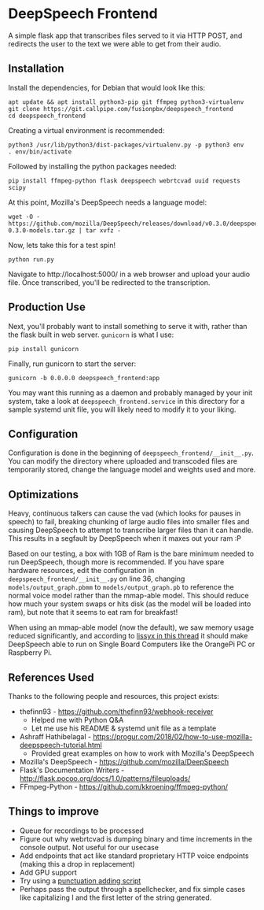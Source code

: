 # DeepSpeech Frontend

A simple flask app that transcribes files served to it via HTTP POST, and redirects the user to the text we were able to get from their audio.

## Installation
Install the dependencies, for Debian that would look like this:

```
apt update && apt install python3-pip git ffmpeg python3-virtualenv
git clone https://git.callpipe.com/fusionpbx/deepspeech_frontend
cd deepspeech_frontend
```
Creating a virtual environment is recommended:

```
python3 /usr/lib/python3/dist-packages/virtualenv.py -p python3 env
. env/bin/activate
```

Followed by installing the python packages needed:

```
pip install ffmpeg-python flask deepspeech webrtcvad uuid requests scipy
```

At this point, Mozilla's DeepSpeech needs a language model:
```
wget -O - https://github.com/mozilla/DeepSpeech/releases/download/v0.3.0/deepspeech-0.3.0-models.tar.gz | tar xvfz -
```

Now, lets take this for a test spin!
```
python run.py
```
Navigate to http://localhost:5000/ in a web browser and upload your audio file. Once transcribed, you'll be redirected to the transcription.

## Production Use
Next, you'll probably want to install something to serve it with, rather than the flask built in web server.
`gunicorn` is what I use:

```
pip install gunicorn
```

Finally, run gunicorn to start the server:

```
gunicorn -b 0.0.0.0 deepspeech_frontend:app
```

You may want this running as a daemon and probably managed by your init system, take a look at
`deepspeech_frontend.service` in this directory for a sample systemd unit file, you will likely need to modify it
to your liking.

## Configuration
Configuration is done in the beginning of `deepspeech_frontend/__init__.py`. You can modify the directory where uploaded and transcoded files are temporarily stored, change the language model and weights used and more.

## Optimizations
Heavy, continuous talkers can cause the vad (which looks for pauses in speech) to fail, breaking chunking of large audio files into smaller files and causing DeepSpeech to attempt to transcribe larger files than it can handle. This results in a segfault by DeepSpeech when it maxes out your ram :P

Based on our testing, a box with 1GB of Ram is the bare minimum needed to run DeepSpeech, though more is recommended. If you have spare hardware resources, edit the configuration in `deepspeech_frontend/__init__.py` on line 36, changing `models/output_graph.pbmm` to `models/output_graph.pb` to reference the normal voice model rather than the mmap-able model. This should reduce how much your system swaps or hits disk (as the model will be loaded into ram), but note that it seems to eat ram for breakfast!

When using an mmap-able model (now the default), we saw memory usage reduced significantly, and according to [lissyx in this thread](https://discourse.mozilla.org/t/error-while-running-sample-model-on-raspbian-gnu-linux-9-4-stretch/28599/4) it should make DeepSpeech able to run on Single Board Computers like the OrangePi PC or Raspberry Pi.


## References Used
Thanks to the following people and resources, this project exists:
* thefinn93 - https://github.com/thefinn93/webhook-receiver
   * Helped me with Python Q&A
   * Let me use his README & systemd unit file as a template
* Ashraff Hathibelagal - https://progur.com/2018/02/how-to-use-mozilla-deepspeech-tutorial.html
   * Provided great examples on how to work with Mozilla's DeepSpeech
* Mozilla's DeepSpeech - https://github.com/mozilla/DeepSpeech
* Flask's Documentation Writers - http://flask.pocoo.org/docs/1.0/patterns/fileuploads/
* FFmpeg-Python - https://github.com/kkroening/ffmpeg-python/

## Things to improve
* Queue for recordings to be processed
* Figure out why webrtcvad is dumping binary and time increments in the console output. Not useful for our usecase
* Add endpoints that act like standard proprietary HTTP voice endpoints (making this a drop in replacement)
* Add GPU support
* Try using a [punctuation adding script](https://github.com/alpoktem/punkProse)
* Perhaps pass the output through a spellchecker, and fix simple cases like capitalizing I and the first letter of the string generated.
